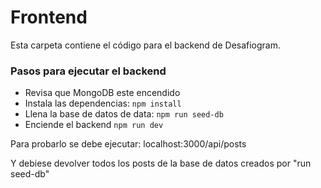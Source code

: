 # Frontend

Esta carpeta contiene el código para el backend de Desafiogram.

### Pasos para ejecutar el backend

- Revisa que MongoDB este encendido
- Instala las dependencias: `npm install`
- Llena la base de datos de data: `npm run seed-db`
- Enciende el backend `npm run dev`

Para probarlo se debe ejecutar:
localhost:3000/api/posts

Y debiese devolver todos los posts de la base de datos creados por "run seed-db"
